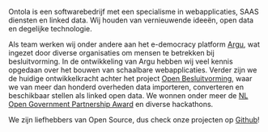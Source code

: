 Ontola is een softwarebedrijf met een specialisme in webapplicaties, SAAS diensten en linked data.
Wij houden van vernieuwende ideeën, open data en degelijke technologie.

Als team werken wij onder andere aan het e-democracy platform [Argu](https://argu.co), wat ingezet door diverse organisaties om mensen te betrekken bij besluitvorming.
In de ontwikkeling van Argu hebben wij veel kennis opgedaan over het bouwen van schaalbare webapplicaties.
Verder zijn we de huidige ontwikkelkracht achter het project [Open Besluitvorming](https://openbesluitvorming.nl), waar we van meer dan honderd overheden data importeren, converteren en beschikbaar stellen als linked open data.
We wonnen onder meer de [NL Open Government Partnership Award](https://www.open-overheid.nl/open-overheid/argu-winnaar-nederlandse-inzending-ogp-awards/) en diverse hackathons.

We zijn liefhebbers van Open Source, dus check onze projecten op [Github](http://github.com/ontola/)!
